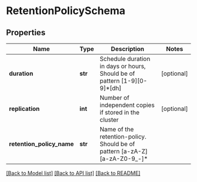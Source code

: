 # RetentionPolicySchema

## Properties
Name | Type | Description | Notes
------------ | ------------- | ------------- | -------------
**duration** | **str** | Schedule duration in days or hours, Should be of pattern [1-9][0-9]*[dh] | [optional] 
**replication** | **int** | Number of independent copies if stored in the cluster | [optional] 
**retention_policy_name** | **str** | Name of the retention-policy. Should be of pattern [a-zA-Z][a-zA-Z0-9_-]* | 

[[Back to Model list]](../README.md#documentation-for-models) [[Back to API list]](../README.md#documentation-for-api-endpoints) [[Back to README]](../README.md)


